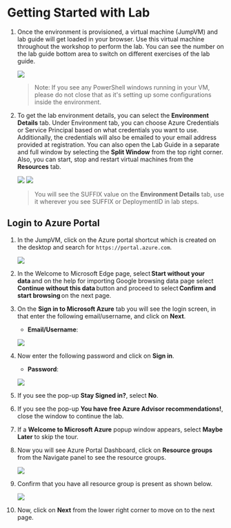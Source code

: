 
# Getting Started with Lab

1. Once the environment is provisioned, a virtual machine (JumpVM) and lab guide will get loaded in your browser. Use this virtual machine throughout the workshop to perform the lab. You can see the number on the lab guide bottom area to switch on different exercises of the lab guide.

   ![](media/power(2).png)
   
   >Note: If you see any PowerShell windows running in your VM, please do not close that as it's setting up some configurations inside the environment.  

1. To get the lab environment details, you can select the **Environment Details** tab. Under Environment tab, you can choose Azure Credentials or Service Principal based on what credentials you want to use. Additionally, the credentials will also be emailed to your email address provided at registration. You can also open the Lab Guide in a separate and full window by selecting the **Split Window** from the top right corner. Also, you can start, stop and restart virtual machines from the **Resources** tab.

   ![](media/openai(2).png)
   ![](media/OPENAI(3).png)
 
   > You will see the SUFFIX value on the **Environment Details** tab, use it wherever you see SUFFIX or DeploymentID in lab steps.
 
## Login to Azure Portal

1. In the JumpVM, click on the Azure portal shortcut which is created on the desktop and search for `https://portal.azure.com`.

   ![](media/power(1).png)

1. In the Welcome to Microsoft Edge page, select **Start without your data** and on the help for importing Google browsing data page select **Continue without this data** button and proceed to select **Confirm and start browsing** on the next page.

1. On the **Sign in to Microsoft Azure** tab you will see the login screen, in that enter the following email/username, and click on **Next**. 

   * **Email/Username**: <inject key="AzureAdUserEmail"></inject>
   
   ![](media/pbi32.jpg)
     
1. Now enter the following password and click on **Sign in**.
   
   * **Password**: <inject key="AzureAdUserPassword"></inject>
   
   ![](media/pbi33.jpg)
     
1. If you see the pop-up **Stay Signed in?**, select **No**.

1. If you see the pop-up **You have free Azure Advisor recommendations!**, close the window to continue the lab.

1. If a **Welcome to Microsoft Azure** popup window appears, select **Maybe Later** to skip the tour.
   
1. Now you will see Azure Portal Dashboard, click on **Resource groups** from the Navigate panel to see the resource groups.

   ![](media/pbi34.jpg)
   
1. Confirm that you have all resource group is present as shown below.

   ![](media/pbi31.jpg)
   
1. Now, click on **Next** from the lower right corner to move on to the next page.
